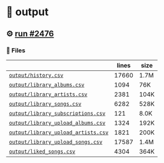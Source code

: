 # 📝  output 

## ⚙️ [run #2476](https://github.com/jwenerd/ytm-dl/actions/runs/11340662299)

### 📁 Files

|                                                                         |lines|size|
|-------------------------------------------------------------------------|-----|----|
|[`output/history.csv` ](output/history.csv)                              |17660|1.7M|
|[`output/library_albums.csv` ](output/library_albums.csv)                |1094 |76K |
|[`output/library_artists.csv` ](output/library_artists.csv)              |2381 |104K|
|[`output/library_songs.csv` ](output/library_songs.csv)                  |6282 |528K|
|[`output/library_subscriptions.csv` ](output/library_subscriptions.csv)  |121  |8.0K|
|[`output/library_upload_albums.csv` ](output/library_upload_albums.csv)  |1324 |192K|
|[`output/library_upload_artists.csv` ](output/library_upload_artists.csv)|1821 |200K|
|[`output/library_upload_songs.csv` ](output/library_upload_songs.csv)    |17587|1.4M|
|[`output/liked_songs.csv` ](output/liked_songs.csv)                      |4304 |364K|